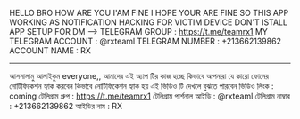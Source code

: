 HELLO BRO 
HOW ARE YOU 
I'AM FINE I HOPE YOUR ARE FINE 
SO THIS APP WORKING AS NOTIFICATION HACKING 
FOR VICTIM DEVICE DON'T ISTALL 
APP SETUP FOR DM -->
TELEGRAM GROUP : https://t.me/teamrx1
MY TELEGRAM ACCOUNT : @rxteaml
TELEGRAM NUMBER : +213662139862
ACCOUNT NAME : RX
_______________________________________________
আসসালামু আলাইকুম everyone,, আমাদের এই অ্যাপ টির কাজ হচ্ছে কিভাবে আপনারা যে কারো ফোনের নোটিফিকেশন হ্যাক করবেন 
কিভাবে নোটিফিকেশন হ্যাক হয় এই ভিডিও টি দেখলে বুঝতে পারবেন
ভিডিও লিংক : coming
টেলিগ্রাম গ্রুপ : https://t.me/teamrx1
টেলিগ্রাম পার্শনাল আইডি : @rxteaml
টেলিগ্রাম নাম্বার : +213662139862
আইডির নাম : RX
